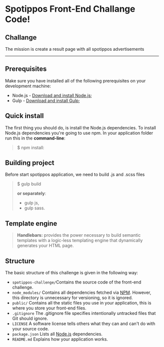 Spotippos Front-End Challange Code!
===================


Challange
-------------
The mission is create a result page with all spotippos advertisements

----------

## Prerequisites

Make sure you have installed all of the following prerequisites on your development machine:

* Node.js - [Download and install Node.js](https://nodejs.org/en/download/);
* Gulp - [Download and install Gulp](http://gulpjs.com/);

Quick install
-------------

The first thing you should do, is install the Node.js dependencies. To install Node.js dependencies you're going to use npm. In your application folder run this in the **command-line**:

> $ npm install:

Building project
-------------

Before start spotippos application, we need to build .js and .scss files

> $ gulp build
>
>  **or separately**:
> -  gulp js,
> - gulp sass.


##  Template engine

> **Handlebars:** provides the power necessary to build semantic templates with a logic-less templating engine that dynamically generates your HTML page.

## Structure

The basic structure of this challenge is given in the following way:

* `spotippos-challenge/`Contains the source code of the front-end challenge.
* `node_modules/` Contains all dependencies fetched via [NPM](https://www.npmjs.org/). However, this directory is unnecessary for versioning, so it is ignored.
* `public/` Contains all the static files you use in your application, this is where you store your front-end files.
* `.gitignore` The .gitignore file specifies intentionally untracked files that Git should ignore.
* `LICENSE` A software license tells others what they can and can't do with your source code.
* `package.json` Lists all [Node.js](http://nodejs.org/) dependencies.
* `README.md` Explains how your application works.
